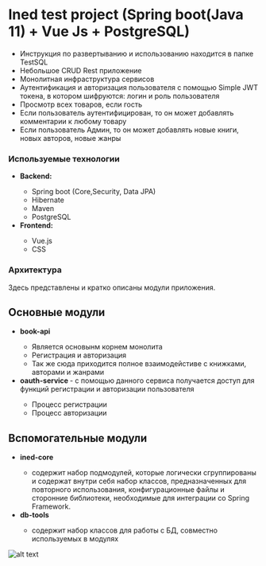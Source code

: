 <h1> Ined test project (Spring boot(Java 11) + Vue Js + PostgreSQL)</h1>

 <ul>
    <li> Инструкция по развертыванию и использованию находится в папке TestSQL </li>
    <li> Небольшое CRUD Rest приложение </li>
    <li> Монолитная инфраструктура сервисов</li>
    <li> Аутентификация и авторизация пользователя с помощью Simple JWT токена, в котором шифруются: логин и роль пользователя</li>
    <li> Просмотр всех товаров, если гость </li>
    <li> Если пользователь аутентифицирован, то он может добавлять комментарии к любому товару</li>
    <li> Если пользователь Админ, то он может добавлять новые книги, новых авторов, новые жанры </li>
 </ul>
 
 
 <h3> Используемые технологии</h3>
 <ul>
    <li><b>Backend:</b></li>
    <ul>
        <li>Spring boot (Core,Security, Data JPA)</li>
        <li>Hibernate</li>
        <li>Maven</li>
        <li>PostgreSQL</li>
    </ul>
   <li><b>Frontend:</b></li>
     <ul>
         <li>Vue.js</li>
         <li>CSS</li>
     </ul>
    
  </ul>
 
 <h3> Архитектура</h3>
  <p>Здесь представлены и кратко описаны модули приложения.</p>
  <h2>Основные модули</h2>
  <ul>
    <li><b>book-api</b></li>
    <ul>
        <li>Является основынм корнем монолита</li>
        <li>Регистрация и авторизация</li>
        <li>Так же сюда приходится полное взаимодейстиве с книжками, авторами и жанрами </li>
  </ul>  
        <li><b>oauth-service </b> - c помощью данного сервиса получается доступ для функций регистрации и авторизации пользователя </li>
    <ul>
        <li>Процесс регистрации</li>
        <li>Процесс авторизации</li>
    </ul>
  </ul> 
  <h2>Вспомогательные модули</h2>
  <ul>
    <li><b>ined-core</b></li>
    <ul>
    <li> содержит набор подмодулей, которые логически сгруппированы и содержат внутри себя набор классов, предназначенных для повторного использования, конфигурационные файлы и сторонние библиотеки, необходимые для интеграции со Spring Framework.</li>
    </ul>
    <li><b>db-tools</b></li>
    <ul>
    <li>содержит набор классов для работы с БД, совместно используемых в модулях </li>
    </ul>
  </ul>

![alt text](https://user-images.githubusercontent.com/48677713/98450116-f49a9500-214a-11eb-8141-14aa455ff966.jpg)
